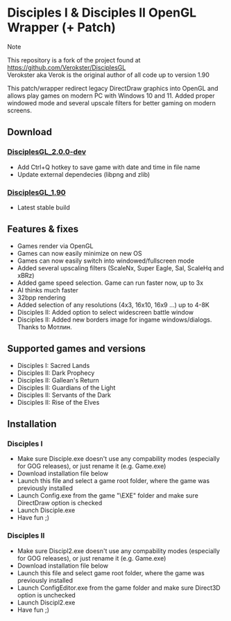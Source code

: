 # Disciples I & Disciples II OpenGL Wrapper (+ Patch)

> [!NOTE]
> This repository is a fork of the project found at https://github.com/Verokster/DisciplesGL  
> Verokster aka Verok is the original author of all code up to version 1.90

This patch/wrapper redirect legacy DirectDraw graphics into OpenGL and allows play games on modern PC with Windows 10 and 11. 
Added proper windowed mode and several upscale filters for better gaming on modern screens.

## Download

### [DisciplesGL_2.0.0-dev](./../../raw/refs/heads/main/DisciplesGL_2.0.0-dev.7z)

* Add Ctrl+Q hotkey to save game with date and time in file name
* Update external dependecies (libpng and zlib)

### [DisciplesGL_1.90](./../../raw/refs/heads/main/DisciplesGL_2.0.0-dev.7z)

* Latest stable build

## Features & fixes
* Games render via OpenGL
* Games can now easily minimize on new OS
* Games can now easily switch into windowed/fullscreen mode
* Added several upscaling filters (ScaleNx, Super Eagle, Sal, ScaleHq and xBRz)
* Added game speed selection. Game can run faster now, up to 3x
* AI thinks much faster
* 32bpp rendering
* Added selection of any resolutions (4x3, 16x10, 16x9 ...) up to 4-8K
* Disciples II: Added option to select widescreen battle window
* Disciples II: Added new borders image for ingame windows/dialogs. Thanks to Мотлин.

## Supported games and versions
* Disciples I: Sacred Lands
* Disciples II: Dark Prophecy
* Disciples II: Gallean's Return
* Disciples II: Guardians of the Light
* Disciples II: Servants of the Dark
* Disciples II: Rise of the Elves

## Installation
### Disciples I
* Make sure Disciple.exe doesn't use any compability modes (especially for GOG releases), or just rename it (e.g. Game.exe)
* Download installation file below
* Launch this file and select a game root folder, where the game was previously installed
* Launch Config.exe from the game "\EXE\" folder and make sure DirectDraw option is checked
* Launch Disciple.exe
* Have fun ;)

### Disciples II
* Make sure Discipl2.exe doesn't use any compability modes (especially for GOG releases), or just rename it (e.g. Game.exe)
* Download installation file below
* Launch this file and select game root folder, where the game was previously installed
* Launch ConfigEditor.exe from the game folder and make sure Direct3D option is unchecked
* Launch Discipl2.exe
* Have fun ;)
